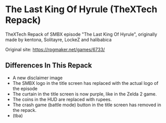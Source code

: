 # The Last King Of Hyrule (TheXTech Repack)
TheXTech Repack of SMBX episode "The Last King Of Hyrule", originally made by kentona, Solitayre, LockeZ and halibabica

Original site: https://rpgmaker.net/games/6733/

## Differences In This Repack
* A new disclaimer image
* The SMBX logo in the title screen has replaced with the actual logo of the episode
* The curtain in the title screen is now purple, like in the Zelda 2 game.
* The coins in the HUD are replaced with rupees. 
* The crash game (battle mode) button in the title screen has removed in the repack.
* (tba) 
